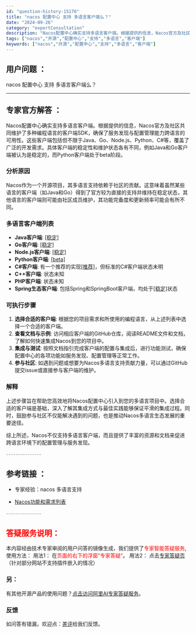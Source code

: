 ```yaml
---
id: "question-history-15176"
title: "nacos 配置中心 支持 多语言客户端么？"
date: "2024-09-26"
category: "expertConsultation"
description: "Nacos配置中心确实支持多语言客户端。根据提供的信息，Nacos官方及社区共同维护了多种编程语言的客户端SDK，确保了服务发现与配置管理能力跨语言的可用性。这些客户端包括但不限于Java、Go、Node.js、Python、C#等，覆盖了广泛的开发需求。具体客户端的稳定性和维护状态各有不同，例如J"
tags: ["nacos","开源","配置中心","支持","多语言","客户端"]
keywords: ["nacos","开源","配置中心","支持","多语言","客户端"]
---
```


## 用户问题 ： 
 nacos 配置中心 支持 多语言客户端么？  

---------------
## 专家官方解答 ：

Nacos配置中心确实支持多语言客户端。根据提供的信息，Nacos官方及社区共同维护了多种编程语言的客户端SDK，确保了服务发现与配置管理能力跨语言的可用性。这些客户端包括但不限于Java、Go、Node.js、Python、C#等，覆盖了广泛的开发需求。具体客户端的稳定性和维护状态各有不同，例如Java和Go客户端被认为是稳定的，而Python客户端处于beta阶段。

### 分析原因
Nacos作为一个开源项目，其多语言支持依赖于社区的贡献。这意味着虽然某些语言的客户端（如Java和Go）得到了官方较为直接的支持并维持在稳定状态，其他语言的客户端则可能由社区成员维护，其功能完备度和更新频率可能会有所不同。

### 多语言客户端列表
- **Java客户端**: [[稳定]](https://github.com/alibaba/nacos/tree/develop/client)
- **Go客户端**: [[稳定]](https://github.com/nacos-group/nacos-sdk-go)
- **Node.js客户端**: [[稳定]](https://github.com/nacos-group/nacos-sdk-nodejs)
- **Python客户端**: [[beta]](https://github.com/nacos-group/nacos-sdk-python)
- **C#客户端**: 有一个推荐的实现[[推荐]](https://github.com/catcherwong/nacos-sdk-csharp)，但标准的C#客户端状态未明
- **C++客户端**: 状态未知
- **PHP客户端**: 状态未知
- **Spring生态客户端**: 包括Spring和SpringBoot客户端，均处于[[稳定]](https://github.com/nacos-group/nacos-spring-project)状态

### 可执行步骤
1. **选择合适的客户端**: 根据您的项目需求和所使用的编程语言，从上述列表中选择一个合适的客户端。
2. **查看文档与示例**: 访问相应客户端的GitHub仓库，阅读README文件和文档，了解如何快速集成Nacos到您的项目中。
3. **集成与测试**: 按照文档指引完成客户端的配置与集成后，进行功能测试，确保配置中心的各项功能如服务发现、配置管理等正常工作。
4. **参与社区**: 如遇到问题或想要为Nacos多语言支持贡献力量，可以通过GitHub提交issue或直接参与客户端的维护。

### 解释
上述步骤旨在帮助您高效地将Nacos配置中心引入到您的多语言项目中。选择合适的客户端是基础，深入了解其集成方式与最佳实践能够保证平滑的集成过程。同时，鼓励参与社区不仅能解决遇到的问题，也是推动Nacos多语言生态发展的重要途径。

综上所述，Nacos不仅支持多语言客户端，而且提供了丰富的资源和文档来促进跨语言环境下的配置管理与服务发现。


<font color="#949494">---------------</font> 


## 参考链接 ：

* 专家经验：nacos 多语言支持 
 
 * [Nacos功能和需求列表](https://nacos.io/docs/latest/archive/feature-list)


 <font color="#949494">---------------</font> 
 


## <font color="#FF0000">答疑服务说明：</font> 

本内容经由技术专家审阅的用户问答的镜像生成，我们提供了<font color="#FF0000">专家智能答疑服务</font>,使用方法：
用法1： 在<font color="#FF0000">页面的右下的浮窗”专家答疑“</font>。
用法2： 点击[专家答疑页](https://answer.opensource.alibaba.com/docs/intro)（针对部分网站不支持插件嵌入的情况）
### 另：


有其他开源产品的使用问题？[点击访问阿里AI专家答疑服务](https://answer.opensource.alibaba.com/docs/intro)。
### 反馈
如问答有错漏，欢迎点：[差评](https://ai.nacos.io/user/feedbackByEnhancerGradePOJOID?enhancerGradePOJOId=15196)给我们反馈。
